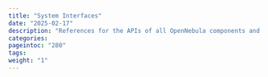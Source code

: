 ```yaml
---
title: "System Interfaces"
date: "2025-02-17"
description: "References for the APIs of all OpenNebula components and API hook system"
categories:
pageintoc: "280"
tags:
weight: "1"
---
```


<!--# System Interfaces -->
